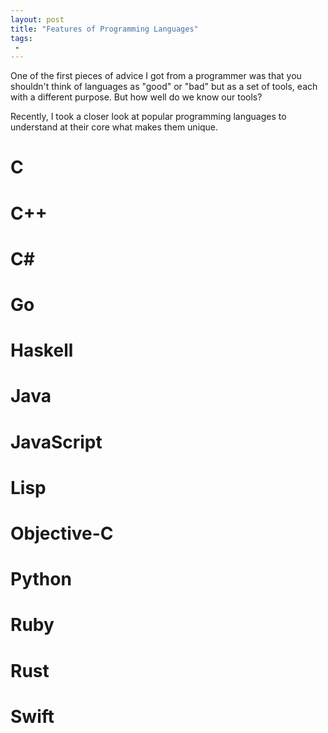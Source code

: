 ```yaml
---
layout: post
title: "Features of Programming Languages"
tags:
 -
---
```


One of the first pieces of advice I got from a programmer was that you shouldn't think
of languages as "good" or "bad" but as a set of tools, each with a different purpose.
But how well do we know our tools? 

Recently, I took a closer look at popular programming languages to understand at their
core what makes them unique.

# C
# C++
# C#
# Go
# Haskell
# Java
# JavaScript
# Lisp
# Objective-C
# Python
# Ruby
# Rust
# Swift
